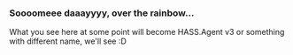### Soooomeee daaayyyy, over the rainbow...

What you see here at some point will become HASS.Agent v3 or something with different name, we'll see :D